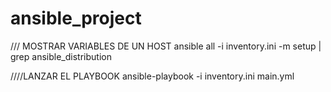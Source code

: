 # ansible_project

/// MOSTRAR VARIABLES DE UN HOST
ansible all -i inventory.ini -m  setup | grep ansible_distribution

////LANZAR EL PLAYBOOK
ansible-playbook -i inventory.ini main.yml
